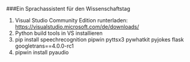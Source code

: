 ###Ein Sprachassistent für den Wissenschaftstag

1. Visual Studio Community Edition runterladen: https://visualstudio.microsoft.com/de/downloads/ 
2. Python build tools in VS installieren
3. pip install speechrecognition pipwin pyttsx3 pywhatkit pyjokes flask googletrans==4.0.0-rc1
4. pipwin install pyaudio